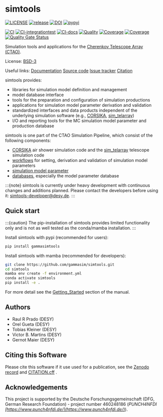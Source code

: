 # simtools

[![LICENSE](https://img.shields.io/badge/License-BSD_3--Clause-blue.svg)](https://github.com/gammasim/simtools/blob/main/LICENSE)
[![release](https://img.shields.io/github/v/release/gammasim/simtools)](https://github.com/gammasim/simtools/releases)
[![DOI](https://zenodo.org/badge/195011575.svg)](https://zenodo.org/badge/latestdoi/195011575)
[![pypyi](https://badge.fury.io/py/gammasimtools.svg)](https://badge.fury.io/py/gammasimtools)

[![CI](https://github.com/gammasim/simtools/actions/workflows/CI-unittests.yml/badge.svg)](https://github.com/gammasim/simtools/actions/workflows/CI-unittests.yml)
[![CI-integrationtest](https://github.com/gammasim/simtools/actions/workflows/CI-integrationtests.yml/badge.svg)](https://github.com/gammasim/simtools/actions/workflows/CI-integrationtests.yml)
[![CI-docs](https://github.com/gammasim/simtools/actions/workflows/CI-docs.yml/badge.svg)](https://github.com/gammasim/simtools/actions/workflows/CI-docs.yml)
[![Quality](https://app.codacy.com/project/badge/Grade/a3f19df7454844059341edd0769e02a7)](https://app.codacy.com/gh/gammasim/simtools/dashboard?utm_source=gh&utm_medium=referral&utm_content=&utm_campaign=Badge_grade)
[![Coverage](https://codecov.io/gh/gammasim/simtools/graph/badge.svg?token=AYAIRPARCH)](https://codecov.io/gh/gammasim/simtools)
[![Coverage](https://sonar-cta-dpps.zeuthen.desy.de/api/project_badges/measure?project=gammasim_simtools_AY_ssha9WiFxsX-2oy_w&metric=coverage&token=sqb_ef68b705c0bc7f9800f4ff3f087f1d7f7471ff0e)](https://sonar-cta-dpps.zeuthen.desy.de/dashboard?id=gammasim_simtools_AY_ssha9WiFxsX-2oy_w)
[![Quality Gate Status](https://sonar-cta-dpps.zeuthen.desy.de/api/project_badges/measure?project=gammasim_simtools_AY_ssha9WiFxsX-2oy_w&metric=alert_status&token=sqb_ef68b705c0bc7f9800f4ff3f087f1d7f7471ff0e)](https://sonar-cta-dpps.zeuthen.desy.de/dashboard?id=gammasim_simtools_AY_ssha9WiFxsX-2oy_w)

Simulation tools and applications for the [Cherenkov Telescope Array (CTAO)](https://www.cta-observatory.org).

License: [BSD-3](https://github.com/gammasim/simtools/blob/main/LICENSE)

Useful links:
[Documentation](https://gammasim.github.io/simtools/)
[Source code](https://github.com/gammasim/simtools)
[Issue tracker](https://github.com/gammasim/simtools/issues)
[Citation](https://github.com/gammasim/simtools/blob/main/CITATION.cff)

simtools provides:

- libraries for simulation model definition and management
- model database interface
- tools for the preparation and configuration of simulation productions
- applications for simulation model parameter derivation and validation
- standardized interfaces and data products independent of the underlying simulation software (e.g., [CORSIKA](https://www.iap.kit.edu/corsika/), [sim_telarray](https://www.mpi-hd.mpg.de/hfm/~bernlohr/sim_telarray/))
- I/O and reporting tools for the MC simulation model parameter and production database

simtools is one part of the CTAO Simulation Pipeline, which consist of the following components:

- [CORSIKA](https://www.iap.kit.edu/corsika/) air shower simulation code and the [sim_telarray](https://www.mpi-hd.mpg.de/hfm/~bernlohr/sim_telarray/) telescope simulation code
- [workflows](https://github.com/gammasim/workflows) for setting, derivation and validation of simulation model parameters
- [simulation model parameter](https://gitlab.cta-observatory.org/cta-science/simulations/simulation-model/model_parameters)
- [databases](https://gammasim.github.io/simtools/databases.html), especially the model parameter database

:::{note}
simtools is currently under heavy development with continuous changes and additions planned.
Please contact the developers before using it: [simtools-developer@desy.de](mailto:simtools-developer@desy.de).
:::

## Quick start

:::{caution}
The pip-installation of simtools provides limited functionality only
and is not as well tested as the conda/mamba installation.
:::

Install simtools with pypi (recommended for users):

```bash
pip install gammasimtools
```

Install simtools with mamba (recommended for developers):

```bash
git clone https://github.com/gammasim/simtools.git
cd simtools
mamba env create -f environment.yml
conda activate simtools
pip install -e .
```

For more detail see the [Getting_Started](https://gammasim.github.io/simtools/getting_started.html) section of the manual.

## Authors

- Raul R Prado (DESY)
- Orel Gueta (DESY)
- Tobias Kleiner (DESY)
- Victor B. Martins (DESY)
- Gernot Maier (DESY)

## Citing this Software

Please cite this software if it use used for a publication, see the [Zenodo record](https://doi.org/10.5281/zenodo.6346696) and [CITATION.cff](https://github.com/gammasim/simtools/blob/main/CITATION.cff) .

## Acknowledgements

This project is supported by the Deutsche Forschungsgemeinschaft (DFG, German Research Foundation) - project number 460248186 (*PUNCH4NFDI [https://www.punch4nfdi.de/](https://www.punch4nfdi.de/)*).

